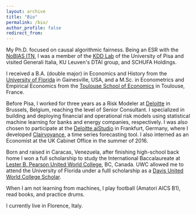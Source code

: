 ```yaml
---
layout: archive
title: "Bio"
permalink: /bio/
author_profile: false
redirect_from:
---
```


My Ph.D. focused on causal algorithmic fairness. Being an ESR with the [NoBIAS ITN](https://nobias-project.eu/), I was a member of the [KDD Lab](https://kdd.isti.cnr.it/) of the University of Pisa and visited Generali Italia, KU Leuven's DTAI group, and SCHUFA Holdings.

I received a B.A. (double major) in Economics and History from the [University of Florida](https://clas.ufl.edu/) in Gainesville, USA, and a M.Sc. in Econometrics and Empirical Economics from the [Toulouse School of Economics](https://www.tse-fr.eu/) in Toulouse, France. 

Before Pisa, I worked for three years as a Risk Modeler at [Deloitte](https://www2.deloitte.com/be/en.html) in Brussels, Belgium, reaching the level of Senior Consultant. I specialized in building and deploying financial and operational risk models using statistical machine learning for banks and energy companies, respectively. I was also chosen to participate at the [Deloitte aiStudio](https://www2.deloitte.com/de/de/pages/risk/solutions/aistudio.html) in Frankfurt, Germany, where I developed [Clairvoyance](https://www2.deloitte.com/de/de/pages/risk/solutions/ai-based-forecasting-solution-clairvoyance.html), a time series forecasting tool. I also interned as an Economist at the UK Cabinet Office in the summer of 2016. 

Born and raised in Caracas, Venezuela, after finishing high-school back home I won a full scholarship to study the International Baccalaureate at [Lester B. Pearson United World College](https://www.pearsoncollege.ca/), BC, Canada. UWC allowed me to attend the University of Florida under a fulll scholarship as a [Davis United World College Scholar](https://www.davisuwcscholars.org/).

When I am not learning from machines, I play football (Amatori AICS B1), read books, and practice drums. 

I currently live in Florence, Italy.
